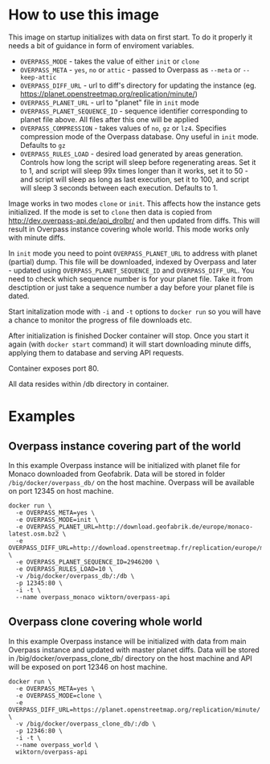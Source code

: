 # How to use this image

This image on startup initializes with data on first start.
To do it properly it needs a bit of guidance in form of enviroment variables.
* `OVERPASS_MODE` - takes the value of either `init` or `clone`
* `OVERPASS_META` - `yes`, `no` or `attic` - passed to Overpass as `--meta` or `--keep-attic`
* `OVERPASS_DIFF_URL` - url to diff's directory for updating the instance (eg. https://planet.openstreetmap.org/replication/minute/)
* `OVERPASS_PLANET_URL` - url to "planet" file in `init` mode
* `OVERPASS_PLANET_SEQUENCE_ID` - sequence identifier corresponding to planet file above. All files after this one will be applied
* `OVERPASS_COMPRESSION` - takes values of `no`, `gz` or `lz4`. Specifies compression mode of the Overpass database. 
Ony useful in `init` mode. Defaults to `gz`
* `OVERPASS_RULES_LOAD` - desired load generated by areas generation. Controls how long the script will sleep before regenerating
areas. Set it to 1, and script will sleep 99x times longer than it works, set it to 50 - and script will sleep as long as last
execution, set it to 100, and script will sleep 3 seconds between each execution. Defaults to 1.


Image works in two modes `clone` or `init`. This affects how the instance gets initialized. If the mode is set to `clone`
then data is copied from http://dev.overpass-api.de/api_drolbr/ and then updated from diffs. This will result in Overpass instance
covering whole world. This mode works only with minute diffs.

In `init` mode you need to point `OVERPASS_PLANET_URL` to address with planet (partial) dump. This file will be downloaded,
indexed by Overpass and later - updated using `OVERPASS_PLANET_SEQUENCE_ID` and `OVERPASS_DIFF_URL`. You need to check which
sequence number is for your planet file. Take it from desctiption or just take a sequence number a day before your planet
file is dated.

Start initalization mode with `-i` and `-t` options to `docker run` so you will have a chance to monitor the progress of
file downloads etc.

After initialization is finished Docker container will stop. Once you start it again (with `docker start` command) it will start
downloading minute diffs, applying them to database and serving API requests.

Container exposes port 80.

All data resides within /db directory in container.

# Examples
## Overpass instance covering part of the world
In this example Overpass instance will be initialized with planet file for Monaco downloaded from Geofabrik. Data will be stored in folder
`/big/docker/overpass_db/` on the host machine. Overpass will be available on port 12345 on host machine.
```
docker run \
  -e OVERPASS_META=yes \
  -e OVERPASS_MODE=init \
  -e OVERPASS_PLANET_URL=http://download.geofabrik.de/europe/monaco-latest.osm.bz2 \
  -e OVERPASS_DIFF_URL=http://download.openstreetmap.fr/replication/europe/monaco/minute/ \
  -e OVERPASS_PLANET_SEQUENCE_ID=2946200 \
  -e OVERPASS_RULES_LOAD=10 \
  -v /big/docker/overpass_db/:/db \
  -p 12345:80 \
  -i -t \
  --name overpass_monaco wiktorn/overpass-api
```

## Overpass clone covering whole world
In this example Overpass instance will be initialized with data from main Overpass instance and updated with master planet diffs.
Data will be stored in /big/docker/overpass_clone_db/ directory on the host machine and API will be exposed on port 12346 on host machine.
```
docker run \
  -e OVERPASS_META=yes \
  -e OVERPASS_MODE=clone \
  -e OVERPASS_DIFF_URL=https://planet.openstreetmap.org/replication/minute/ \
  -v /big/docker/overpass_clone_db/:/db \
  -p 12346:80 \
  -i -t \
  --name overpass_world \
  wiktorn/overpass-api
```
